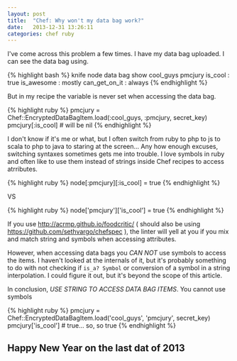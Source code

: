 ```yaml
---
layout: post
title:  "Chef: Why won't my data bag work?"
date:   2013-12-31 13:26:11
categories: chef ruby
---
```


I've come across this problem a few times. I have my data bag uploaded. I can see the data bag using.

{% highlight bash %}
knife node data bag show cool_guys pmcjury
is_cool : true
is_awesome : mostly
can_get_on_it : always
{% endhighlight %}

But in my recipe the variable is never set when accessing the data bag.

{% highlight ruby %}
pmcjury = Chef::EncryptedDataBagItem.load(:cool_guys, :pmcjury, secret_key)
pmcjury[:is_cool] # will be nil
{% endhighlight %}

I don't know if it's me or what, but I often switch from ruby to php to js to scala to php to java to staring at the screen... Any how enough excuses, switching syntaxes sometimes gets me into trouble. I love symbols in ruby and often like to use them instead of strings inside Chef recipes to access atrributes.

{% highlight ruby %}
node[:pmcjury][:is_cool] = true
{% endhighlight %}

VS

{% highlight ruby %}
node['pmcjury']['is_cool'] = true
{% endhighlight %}

If you use http://acrmp.github.io/foodcritic/  ( should also be using https://github.com/sethvargo/chefspec ), the linter will yell at you if you mix and match string and symbols when accessing attributes. 

However, when accessing data bags you *CAN NOT* use symbols to access the items. I haven't looked at the internals of it, but it's probably something to do with not checking if ```is_a? Symbol``` or conversion of a symbol in a string interpolation. I could figure it out, but it's beyond the scope of this article.

In conclusion, *USE STRING TO ACCESS DATA BAG ITEMS*. You cannot use symbols

{% highlight ruby %}
pmcjury = Chef::EncryptedDataBagItem.load('cool_guys', 'pmcjury', secret_key)
pmcjury['is_cool'] # true... so, so true
{% endhighlight %}

## Happy New Year on the last dat of 2013
